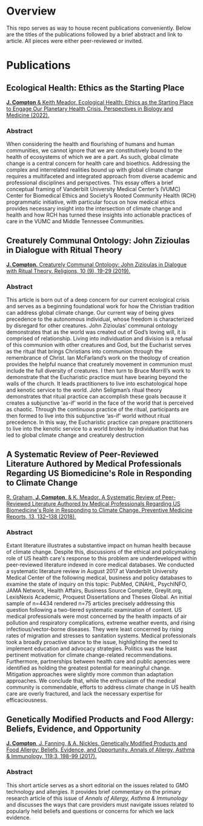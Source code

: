 # Overview

This repo serves as  way to house recent publications conveniently. Below are the titles of the publications followed by a brief abstract and link to article. All pieces were either peer-reviewed or invited.

# Publications

## Ecological Health: Ethics as the Starting Place

[**J. Compton** & Keith Meador. Ecological Health: Ethics as the Starting Place to Engage Our Planetary Health Crisis. Perspectives in Biology and Medicine (2022).](https://pubmed.ncbi.nlm.nih.gov/36468382/)

### Abstract

When considering the health and flourishing of humans and human communities, we cannot ignore that we are constitutively bound to the health of ecosystems of which we are a part. As such, global climate change is a central concern for health care and bioethics. Addressing the complex and interrelated realities bound up with global climate change requires a multifaceted and integrated approach from diverse academic and professional disciplines and perspectives. This essay offers a brief conceptual framing of Vanderbilt University Medical Center’s (VUMC) Center for Biomedical Ethics and Society’s Rooted Community Health (RCH) programmatic initiative, with particular focus on how medical ethics provides necessary insight into the intersection of climate change and health and how RCH has turned these insights into actionable practices of care in the VUMC and Middle Tennessee Communities.

## Creaturely Communal Ontology: John Zizioulas in Dialogue with Ritual Theory

[**J. Compton.** Creaturely Communal Ontology: John Zizioulas in Dialogue with Ritual Theory. Religions, 10 (9), 19-29 (2019).](https://www.mdpi.com/2077-1444/10/9/506)

### Abstract

This article is born out of a deep concern for our current ecological crisis and serves as a beginning foundational work for how the Christian tradition can address global climate change. Our current way of being gives precedence to the autonomous individual, whose freedom is characterized by disregard for other creatures. John Zizioulas’ communal ontology demonstrates that as the world was created out of God’s loving will, it is comprised of relationship. Living into individuation and division is a refusal of this communion with other creatures and God, but the Eucharist serves as the ritual that brings Christians into communion through the remembrance of Christ. Ian McFarland’s work on the theology of creation provides the helpful nuance that creaturely movement in communion must include the full diversity of creatures. I then turn to Bruce Morrill’s work to demonstrate that the Eucharistic practice must have bearing beyond the walls of the church. It leads practitioners to live into eschatological hope and kenotic service to the world. John Seligman’s ritual theory demonstrates that ritual practice can accomplish these goals because it creates a subjunctive ‘as-if’ world in the face of the world that is perceived as chaotic. Through the continuous practice of the ritual, participants are then formed to live into this subjunctive ‘as-if’ world without ritual precedence. In this way, the Eucharistic practice can prepare practitioners to live into the kenotic service to a world broken by individuation that has led to global climate change and creaturely destruction

## A Systematic Review of Peer-Reviewed Literature Authored by Medical Professionals Regarding US Biomedicine's Role in Responding to Climate Change

[R. Graham, **J. Compton**, & K. Meador. A Systematic Review of Peer-Reviewed Literature Authored by Medical Professionals Regarding US Biomedicine's Role in Responding to Climate Change. Preventive Medicine Reports, 13, 132–138 (2018).](https://www.ncbi.nlm.nih.gov/pmc/articles/PMC6299145/)

### Abstract

Extant literature illustrates a substantive impact on human health because of climate change. Despite this, discussions of the ethical and policymaking role of US health care's response to this problem are underdeveloped within peer-reviewed literature indexed in core medical databases. We conducted a systematic literature review in August 2017 at Vanderbilt University Medical Center of the following medical, business and policy databases to examine the state of inquiry on this topic: PubMed, CINAHL, PsychINFO, JAMA Network, Health Affairs, Business Source Complete, Greylit.org, LexisNexis Academic, Proquest Dissertations and Theses Global. An initial sample of n=4434 rendered n=75 articles precisely addressing this question following a two-tiered systematic examination of content. US medical professionals were most concerned by the health impacts of air pollution and respiratory complications, extreme weather events, and rising infectious/vector-borne diseases. They were least concerned by rising rates of migration and stresses to sanitation systems. Medical professionals took a broadly proactive stance to the issue, highlighting the need to implement education and advocacy strategies. Politics was the least pertinent motivation for climate change-related recommendations. Furthermore, partnerships between health care and public agencies were identified as holding the greatest potential for meaningful change. Mitigation approaches were slightly more common than adaptation approaches. We conclude that, while the enthusiasm of the medical community is commendable, efforts to address climate change in US health care are overly fractured, and lack the necessary expertise for efficaciousness.

## Genetically Modified Products and Food Allergy: Beliefs, Evidence, and Opportunity

[**J. Compton**, J. Fanning, & A. Nickles. Genetically Modified Products and Food Allergy: Beliefs, Evidence, and Opportunity. Annals of Allergy, Asthma & Immunology, 119:3, 198-99 (2017).](https://www.sciencedirect.com/science/article/pii/S1081120617305987?via%3Dihub)

### Abstract

This short article serves as a short editorial on the issues related to GMO technology and allergies. It provides brief commentary on the primary research article of this issue of *Annals of Allergy, Asthma & Immunology* and discusses the ways that care providers must navigate issues related to popularly held beliefs and questions or concerns for which we lack evidence.




